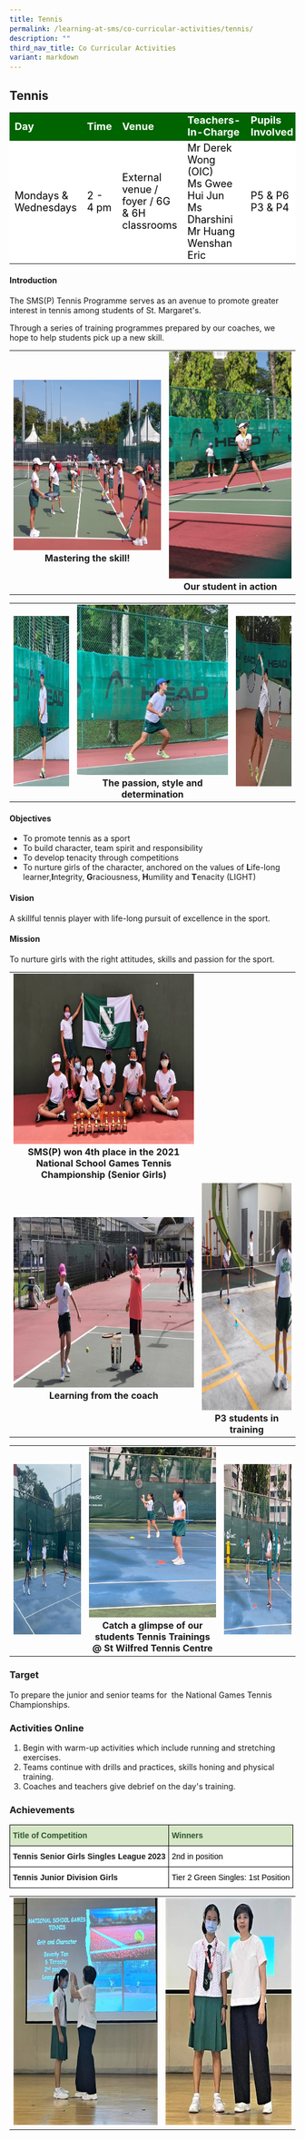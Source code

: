 ```yaml
---
title: Tennis
permalink: /learning-at-sms/co-curricular-activities/tennis/
description: ""
third_nav_title: Co Curricular Activities
variant: markdown
---
```

## Tennis

<table>
<tbody>
	<tr style="background-color:darkgreen;color:white;font-size:18px"><td><b>Day</b></td>
	<td><b>Time</b></td>
	<td><b>Venue</b></td>
	<td><b>Teachers-In-Charge</b></td>
	<td><b>Pupils Involved</b></td>
</tr>
	<tr style="background-color:white;color:black;font-size:18px">
		<td>Mondays &amp; Wednesdays </td>
		<td>2 - 4 pm</td>
	<td>External venue / foyer / 6G &amp; 6H classrooms</td>
	<td>Mr Derek Wong (OIC)<br>Ms Gwee Hui Jun<br>Ms Dharshini<br>Mr Huang Wenshan Eric</td>
	<td>P5 &amp; P6<br>P3 &amp; P4</td>
</tr>
</tbody></table>

#### Introduction

The SMS(P) Tennis Programme serves as an avenue to promote greater interest in tennis among students of St. Margaret's.

Through a series of training programmes prepared by our coaches, we hope to help students pick up a new skill.

<table>
	<tbody><tr><td><center><font size="3"><img src="/images/Mastering%20the%20skill.jpg" alt="mastering skill" style="width:400px;height:300px;"><b>Mastering the skill!</b></font></center></td>
		<td><center><font size="3"><img src="/images/2021Our%20student%20in%20action.jpeg" alt="student in action" style="width:300px;height:400px;"><b>Our student in action</b></font></center></td>
</tr>
</tbody></table>

<table>
		<tbody><tr><td><center><font size="3"><img src="/images/CCAs/Tennis/tennis01.jfif" alt="bacalah adikku 2022" style="width:300px;height:300px;"></font></center></td>
		<td><center><font size="3"><img src="/images/CCAs/Tennis/tennis08.jpg" alt="bacalah adikku 2022" style="width:300px;height:300px;"><b>The passion, style and determination</b></font></center></td>
				<td><center><font size="3"><img src="/images/CCAs/Tennis/tennis02.jfif" alt="bacalah adikku 2022" style="width:300px;height:300px;"></font></center></td>
</tr>
</tbody></table>


#### Objectives

* To promote tennis as a sport
* To build character, team spirit and responsibility
* To develop tenacity through competitions
* To nurture girls of the character, anchored on the values of **L**ife-long learner,**I**ntegrity, **G**raciousness, **H**umility and **T**enacity (LIGHT)

#### Vision

A skillful tennis player with life-long pursuit of excellence in the sport.

#### Mission

To nurture girls with the right attitudes, skills and passion for the sport.


<table>
	<tbody><tr><td><center><font size="3"><img src="/images/2021SMPS%20won%204th%20place%20in%20the%202021%20National%20School%20Games%20Tennis%20ChampionshipSenior%20Girls.jpeg" alt="bacalah adikku 2022" style="width:550px;height:300px;"><b>SMS(P) won 4th place in the 2021 National School Games Tennis Championship (Senior Girls)</b></font></center></td>
</tr>
		<tr><td><center><font size="3"><img src="/images/2021Learning%20from%20the%20coach.jpeg" alt="bacalah adikku 2022" style="width:520px;height:300px;"><b>Learning from the coach</b></font></center></td>
		<td><center><font size="3"><img src="/images/2021P3%20students%20in%20training.jpeg" alt="bacalah adikku 2022" style="width:400px;height:400px;"><b>P3 students in training</b></font></center></td>
</tr></tbody></table>

<table>
<tbody><tr><td><center><font size="3"><img src="/images/CCAs/Tennis/tennis05.jfif" alt="bacalah adikku 2022" style="width:400px;height:300px;"></font></center></td>
		<td><center><font size="3"><img src="/images/CCAs/Tennis/tennis03.jfif" alt="bacalah adikku 2022" style="width:400px;height:300px;"><b>Catch a glimpse of our<br>students
Tennis Trainings <br>@ St Wilfred Tennis Centre</b></font></center></td>
				<td><center><font size="3"><img src="/images/CCAs/Tennis/tennis04.jfif" alt="bacalah adikku 2022" style="width:400px;height:300px;"></font></center></td>
</tr>
</tbody></table>

### Target  

To prepare the junior and senior teams for&nbsp; the National Games Tennis Championships.


### Activities Online

1.  Begin with warm-up activities which include running and stretching exercises.
2.  Teams continue with drills and practices, skills honing and physical training.
3.  Coaches and teachers give debrief on the day's training.

  

### Achievements

<style type="text/css">
.tg  {border-collapse:collapse;border-spacing:0;}
.tg td{border-color:black;border-style:solid;border-width:1px;font-family:Arial, sans-serif;font-size:14px;
  overflow:hidden;padding:10px 5px;word-break:normal;}
.tg th{border-color:black;border-style:solid;border-width:1px;font-family:Arial, sans-serif;font-size:14px;
  font-weight:normal;overflow:hidden;padding:10px 5px;word-break:normal;}
.tg .tg-bzhr{background-color:#D6E6C7;color:#2A5629;font-weight:bold;text-align:left;vertical-align:middle}
.tg .tg-dgl5{background-color:#FFF;font-weight:bold;text-align:left;vertical-align:top}
.tg .tg-zr06{background-color:#FFF;text-align:left;vertical-align:middle}
</style>
<table class="tg">
<thead>
  <tr>
    <th class="tg-bzhr"><span style="font-weight:bold;color:#2A5629;background-color:#D6E6C7">Title of Competition</span></th>
    <th class="tg-bzhr"><span style="font-weight:bold;color:#2A5629;background-color:#D6E6C7">Winners</span></th>
  </tr>
</thead>
<tbody>
  <tr>
    <td class="tg-dgl5">Tennis Senior Girls Singles League 2023<br></td>
    <td class="tg-zr06"><span style="color:#000;background-color:#FFF"> 2nd in position</span></td>
  </tr>
	 <tr>
    <td class="tg-dgl5">Tennis Junior Division Girls   <br></td>
    <td class="tg-zr06"><span style="color:#000;background-color:#FFF"> Tier 2 Green Singles: 1st Position</span></td>
  </tr>
</tbody>
</table>

<table>
	<tbody><tr><td><center><font size="3"><img src="/images/CCAs/Tennis/tennis06.jfif" alt="tennis 06" style="width:400px;height:400px;"></font></center></td>
		<td><center><font size="3"><img src="/images/CCAs/Tennis/tennis07.jfif" alt="tennis 07" style="width:350px;height:400px;"></font></center></td>
</tr>
</tbody></table>